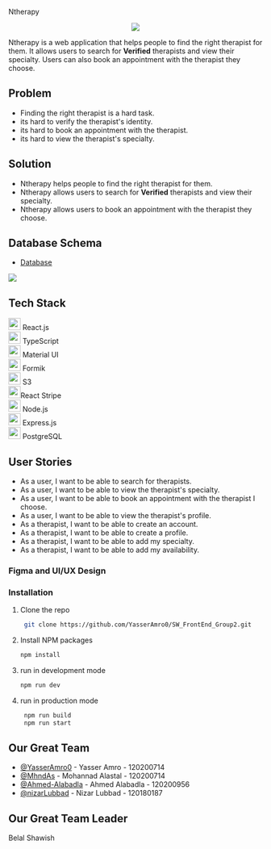 Ntherapy

<p align="center">

<img src="https://imgur.com/AX55kbo.png">

</p>

Ntherapy is a web application that helps people to find the right therapist for them. It allows users to search for **Verified** therapists and view their specialty. Users can also book an appointment with the therapist they choose.

## Problem

- Finding the right therapist is a hard task.
- its hard to verify the therapist's identity.
- its hard to book an appointment with the therapist.
- its hard to view the therapist's specialty.

## Solution

- Ntherapy helps people to find the right therapist for them.
- Ntherapy allows users to search for **Verified** therapists and view their specialty.
- Ntherapy allows users to book an appointment with the therapist they choose.

## Database Schema

- [Database](https://drawsql.app/teams/jjj-11/diagrams/team1)

![](https://imgur.com/PbdUfCp.png)

## Tech Stack

<p align="left">
  <img src="https://img.icons8.com/color/48/000000/react-native.png" width="24" height="24"/> React.js<br>
  <img src="https://img.icons8.com/color/48/000000/typescript.png" width="24" height="24"/> TypeScript<br>
  <img src="https://img.icons8.com/color/48/000000/material-ui.png" width="24" height="24"/> Material UI<br>
  <img src="https://img.icons8.com/dusk/48/000000/form.png" width="24" height="24"/> Formik<br>
  <img src="https://img.icons8.com/color/48/000000/amazon-s3.png" width="24" height="24"/> S3
  <br>
  <img src="https://img.icons8.com/color/48/000000/stripe.png" width="24" height="24"/>React Stripe 
  <br>
   <img src="https://img.icons8.com/color/48/000000/nodejs.png" width="24" height="24"/> Node.js<br>
   <img src="https://img.icons8.com/color/48/000000/express.png" width="24" height="24"/> Express.js<br>
   <img src="https://img.icons8.com/color/48/000000/postgreesql.png" width="24" height="24"/> PostgreSQL<br>
</p>

## User Stories

- As a user, I want to be able to search for therapists.
- As a user, I want to be able to view the therapist's specialty.
- As a user, I want to be able to book an appointment with the therapist I choose.
- As a user, I want to be able to view the therapist's profile.
- As a therapist, I want to be able to create an account.
- As a therapist, I want to be able to create a profile.
- As a therapist, I want to be able to add my specialty.
- As a therapist, I want to be able to add my availability.

### Figma and UI/UX Design

### Installation

1. Clone the repo
   ```sh
    git clone https://github.com/YasserAmro0/SW_FrontEnd_Group2.git
   ```
2. Install NPM packages
   ```sh
   npm install
   ```
3. run in development mode

   ```sh
   npm run dev
   ```

4. run in production mode
   ```sh
    npm run build
    npm run start
   ```

## Our Great Team

- [@YasserAmro0](https://github.com/YasserAmro0) - Yasser Amro - 120200714
- [@MhndAs](https://github.com/MhndAs) - Mohannad Alastal - 120200714
- [@Ahmed-Alabadla](https://github.com/Ahmed-Alabadla) - Ahmed Alabadla - 120200956
- [@nizarLubbad](https://github.com/nizarLubbad) - Nizar Lubbad - 120180187

## Our Great Team Leader

Belal Shawish
